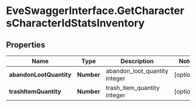 # EveSwaggerInterface.GetCharactersCharacterIdStatsInventory

## Properties
Name | Type | Description | Notes
------------ | ------------- | ------------- | -------------
**abandonLootQuantity** | **Number** | abandon_loot_quantity integer | [optional] 
**trashItemQuantity** | **Number** | trash_item_quantity integer | [optional] 


